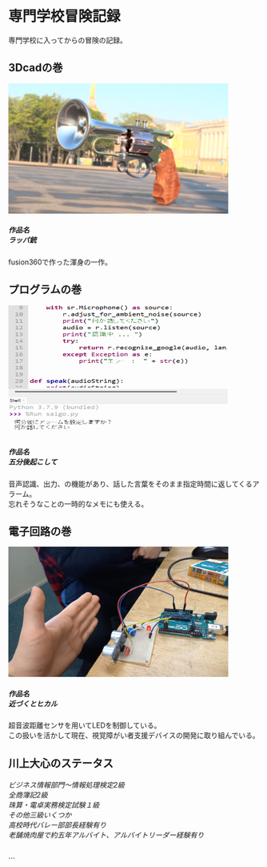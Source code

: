 <!DOCTYPE html>
<html lang="ja">
<head>
  <meta charset="UTF-8">
  <meta name="viewport" content="width=device-width, initial-scale=1.0">
</head>

<body>
  <div class="container">
    <div class="row">
      <div class="col-sm-12 text-center">
        <h1 class="fade-in">専門学校冒険記録</h1>
        <p class="fade-in">専門学校に入ってからの冒険の記録。</p>
      </div>
    </div>
    <div class="row">
      <div class="col-sm-4">
        <div class="image-container fade-in">
            <h2>3Dcadの巻</h2>
          <img src="aaa.png" alt="代替テキスト" width="440" height="260">
          <h5>作品名<br>ラッパ銃</h5>
          <p>fusion360で作った渾身の一作。</p>
        </div>
      </div>
      <div class="col-sm-4">
        <div class="image-container fade-in">
            <h2>プログラムの巻</h2>
          <img src="タイトルaなし.png" alt="代替テキスト" width="440" height="260">
          <h5>作品名<br>五分後起こして</h5>
          <p>音声認識、出力、の機能があり、話した言葉をそのまま指定時間に返してくるアラーム。<br>忘れそうなことの一時的なメモにも使える。</p>
        </div>
      </div>
      <div class="col-sm-4">
        <div class="image-container fade-in">
          <h2>電子回路の巻</h2>
          <img src="20230112_133446.jpg" alt="代替テキスト" width="440" height="260">
          <h5>作品名<br>近づくとヒカル</h5>
          <p>超音波距離センサを用いてLEDを制御している。<br>この扱いを活かして現在、視覚障がい者支援デバイスの開発に取り組んでいる。</p>
        </div>
      </div>
    </div>
    <div class="row">
      <div class="col-sm-6">
        <div class="image-container fade-in">
          <h2>川上大心のステータス</h2>
          <h6>ビジネス情報部門～情報処理検定2級<br>全商簿記2級<br>珠算・電卓実務検定試験１級<br>その他三級いくつか<br>高校時代バレー部部長経験有り<br>老舗焼肉屋で約五年アルバイト、アルバイトリーダー経験有り</h6>
        </div>
      </div>
    </div>
  </div>

          
  </body>
  </html>
          ```
